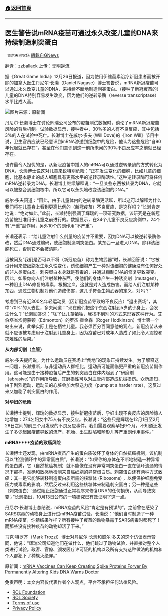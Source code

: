 ###  [:house:返回首頁](https://github.com/ourhimalayas/txt)
---


## 医生警告说mRNA疫苗可通过永久改变儿童的DNA来持续制造刺突蛋白
` 首尔天池农场` [轉載自GNews](https://gnews.org/zh-hans/1798311/)

翻译：zzballack
上传：无明逆流

据《Great Game India》12月26日报道，因为使用伊维菌素治疗新冠患者而被开除的加拿大医生丹尼尔·长濑（Daniel Nagase）博士警告说，mRNA新冠疫苗可以通过永久改变儿童的DNA，来持续不断地制造刺突蛋白。（接种了新冠疫苗的）儿童的DNA特别容易发生改变，因为他们的逆转录酶（reverse transcriptase）水平比成人高。

![](https://assets.gnews.org/wp-content/uploads/2021/12/mRNAVaccinesCanKee7555rnsDoctor.jpg)图片来源：原新闻

丹尼尔·长濑博士在讨论辉瑞公司公布的疫苗测试数据时，谈论了mRNA新冠疫苗风险的背后机制。试验数据显示，接种者中，30%多的人有不良反应，其中包括3%的人在试验中死亡。长濑博士在威尔·多夫 (Will Dove)的《Iron Will》节目中说，卫生官员应该已经意识到mRNA渗透到细胞中的危险，他认为这些危险“自90年代起就已存在”，甚至在他们意识到这一前所未闻的30%不良反应率之前就已经存在。

也许最令人担忧的是，从新冠疫苗中插入的mRNA可以通过逆转录酶的方式转化为DNA，长濑博士说这对儿童来说特别危险：“正在发生变化的细胞，比如儿童的细胞，比基本静止的成人细胞具有更高水平的逆转录酶活性。”这种逆转录酶可将任何mRNA逆转录为DNA。长濑博士继续解释说：“一旦某些东西被转录为DNA，它就可以被整合到细胞核中，所以它可以永久地改变该细胞的DNA。”

威尔·多夫问道：“因此，由于儿童体内的逆转录酶更活跃，所以这可以解释为什么我们将在儿童身上看到更高比例的（新冠疫苗）不良反应，是这样吗？”长濑肯定地说：“绝对如此。”此前，长濑特别强调了辉瑞的一项研究数据，该研究是在新冠疫苗被批准用于儿童之前进行的。数据显示，在34个儿童不良反应病例中，24个有“严重”副作用，另外10个的副作用“不严重”。

长濑还表示：“给儿童注射什么剂量的疫苗并不重要，因为DNA可以被逆转录酶修改，然后DNA通过编码，使细胞制造刺突蛋白。某东西一旦进入DNA，除非该细胞死亡，否则它不会被清除。”

当被问及“我们是否可以不将（新冠疫苗）称为生物武器”时，长濑回答说：“它被设计用来使细胞发生永久性变化，诱使细胞产生一种对该细胞的健康没有任何好处的非人类蛋白质。刺突蛋白本身就是有毒的，并通过抑制DNA的修复导致突变。因此，如果你向人们注射某种东西，使他们的身体产生一种诱变剂（mutagen），一种阻止DNA修复的毒素，根据定义，这就是对人造成伤害。而给人们注射某种东西，通过生物机制对他们造成伤害，这几乎符合生物武器的定义，对吗？”

考虑到已有近300名年轻运动员（因新冠疫苗导致的不良反应）“退出赛场”，其中“70%”的人去世，多夫问道：“现在他们把这个东西注射到5岁孩子身上，会发生什么？”长濑回答说：“除了让儿童牺牲，我找不到别的方式来形容这种行为。艾伯塔省埃德蒙顿（Edmonton）的罗杰·霍金森（Roger Hodkinson）博士第一个站出来说，此举实际上是在牺牲儿童。我必须百分百同意他的观点，新冠疫苗从来就不应该被考虑用于注射到儿童身上，因为疫苗已对成年人造成了如此令人震惊和灾难性的后果。”

**从内部切割（血管）**

威尔·多夫提问说，为什么运动员在赛场上“倒地”的现象正持续发生。为了解释这一问题，长濑推断，与非运动员人群相比，运动员可能面临更严重的新冠疫苗副作用。这可能是由于接种疫苗后产生的刺突蛋白在体内起到了“研磨剂（abrasive）”的作用所导致，其磨损性可以对血管内部造成机械损伤。众所周知，由于剧烈运动，运动员的心脏会加大泵送力度（pump at a harder rate），这反过来又加剧了刺突蛋白的作用。

**对孕妇的危险**

长濑博士提到，辉瑞的数据显示，接种新冠疫苗后，孕妇出现不良反应的风险惊人地增加：274名妇女中75人有不良反应。长濑说：“这些只是辉瑞在12月1日至2月28日之间的前三个月发现的不良反应事件。我们需要观察孕妇9个月，不知道还发生了多少起因疫苗导致的流产、死胎、出生缺陷和畸形儿等严重副作用事件。”

**mRNA****疫苗的致癌风险**

长濑博士还发现，由mRNA疫苗产生的蛋白质破坏了身体的自然抗癌机制，该机制可以“检测循环中的异常蛋白质”。长濑说：“如果你的身体在不断地制造一种异常的蛋白质，它（自然抗癌机制）就不能像在没有异常刺突蛋白一直在循环流通的情况下那样，准确和敏感地检测来自癌细胞的异常蛋白质。刺突蛋白还有两种方式致癌：其一是它能够转移制造蛋白质所需的核糖体 (Ribosome) ，以便保护细胞免受压力或毒素的影响，然后反过来利用这些核糖体来制造刺突蛋白；另一种是这些（刺突蛋白）‘通过阻止细胞通过正常程序来修复DNA的任何损伤，从而导致突变’。”长濑指出，10月13日公布的一项研究已有效证明了这一点。

丹尼尔·长濑博士总结说，mRNA疫苗的风险“肯定是有预谋的”。之前曾在感染了SARS病毒的动物身上进行过mRNA疫苗试验，长濑说：“他们当时制造了一种mRNA疫苗，你猜结果咋样？所有接种了疫苗的动物暴露于SARS病毒时都死了！而那些没有接种疫苗的动物却活了下来。”

马克·特罗齐（Mark Trozzi）博士对丹尼尔·长濑和威尔·多夫的这个访谈表示赞同，他说：“辉瑞公司知道他们在做什么，他们跳过了动物试验，并直接对整个人类进行试验。政客、官僚、颁发医疗许可证的机构以及所有支持这种做法的机构和个人都犯下了种族灭绝罪。”

原新闻：[mRNA Vaccines Can Keep Creating Spike Proteins Forver By Permanently Altering Kids DNA Warns Doctor](https://greatgameindia.com/vaccine-permanently-alter-kids-dna/)

 

免责声明：本文内容仅代表作者个人观点，平台不承担任何法律风险。

- [ROL Foundation](https://rolfoundation.org/)
- [ROL Society](https://rolsociety.org/)
- [Terms of use](https://gnews.org/terms-of-use-3/)
- [Privacy Policy](https://gnews.org/privacy-policy/)
